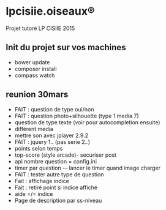 # lpcisiie.oiseaux:registered:
Projet tutoré LP CISIIE 2015


## Init du projet sur vos machines

* bower update
* composer install
* compass watch


## reunion 30mars

* FAIT : question de type oui/non
* FAIT : question photo+silhouette (type 1 media 7)
* question de type texte (voir pour autocompletion ensuite)
* différent media
* mettre son avec jplayer 2.9.2
* FAIT : jquery 1.*.* (pas serie 2.*.*)
* points selon temps
* top-score (style arcade)- securiser post
* api nombre question = config.ini
* timer par question -- lancer le timer quand image charger
* FAIT : tester autre type de question
* Fait : affichage indice
* Fait : retiré point si indice affiché
* aide =/= indice
* Page de description par ss-niveau
